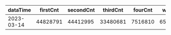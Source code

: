 |dataTime|firstCnt|secondCnt|thirdCnt|fourCnt|winCnt|vrate|wrate|
|-|-|-|-|-|-|-|-|
|2023-03-14|44828791|44412995|33480681|7516810|6540628|86.8%|13.9%|